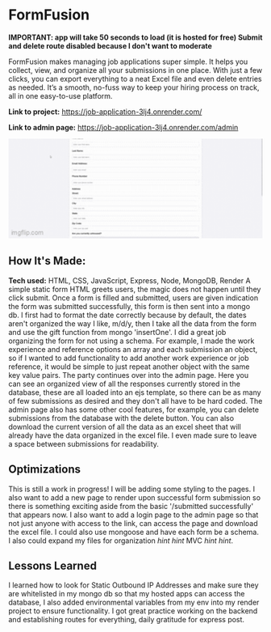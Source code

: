 # FormFusion
**IMPORTANT: app will take 50 seconds to load (it is hosted for free) Submit and delete route disabled because I don't want to moderate**

FormFusion makes managing job applications super simple. It helps you collect, view, and organize all your submissions in one place. With just a few clicks, 
you can export everything to a neat Excel file and even delete entries as needed. It’s a smooth, no-fuss way to keep your hiring process on track, all in one easy-to-use platform.

**Link to project:** https://job-application-3lj4.onrender.com/

**Link to admin page:** https://job-application-3lj4.onrender.com/admin


<div style="height: 200px; overflow: hidden;">
    <img src="job-app-gif.gif" style="height: auto; width: 100%; object-fit: cover; transform: translateY(-30px);" alt="shadow-gif"/>
</div>


## How It's Made: 

**Tech used:** HTML, CSS, JavaScript, Express, Node, MongoDB, Render
A simple static form HTML greets users, the magic does not happen until they click submit. Once a form is filled and submitted, users are given indication the form was submitted successfully, this form is then sent into a mongo db.
I first had to format the date correctly because by default, the dates aren't organized the way I like, m/d/y, then I take all the data from the form and use the gift function from mongo 'insertOne'. I did a great job organizing the form for not using 
a schema. For example, I made the work experience and reference options an array and each submission an object, so if I wanted to add functionality to add another work experience or job reference, it would be simple to just repeat another 
object with the same key value pairs. The party continues over into the admin page. Here you can see an organized view of all the responses currently stored in the database, these are all loaded into an ejs template, so there can be as many 
of few submissions as desired and they don't all have to be hard coded. The admin page also has some other cool features, for example, you can delete submissions from the database with the 
delete button. You can also download the current version of all the data as an excel sheet that will already have the data organized in the excel file. I even made sure to leave a space between submissions for readability.




## Optimizations
This is still a work in progress! I will be adding some styling to the pages. I also want to add a new page to render upon successful form submission so there is something exciting aside from the basic '/submitted successfully' that appears now.
I also want to add a login page to the admin page so that not just anyone with access to the link, can access the page and download the excel file. I could also use mongoose and have each form be a schema. I also could expand my files for organization
*hint hint* MVC *hint hint*.

## Lessons Learned

I learned how to look for Static Outbound IP Addresses and make sure they are whitelisted in my mongo db so that my hosted apps can access the database, I also added environmental variables from my env into my render project to ensure functionality.
I got great practice working on the backend and establishing routes for everything, daily gratitude for express post.
